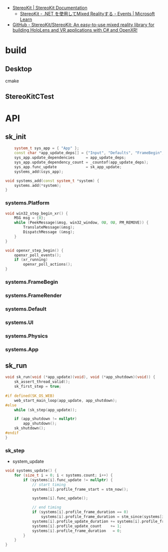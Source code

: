 - [StereoKit | StereoKit Documentation](https://stereokit.net/)
	- [StereoKit - .NET を使用してMixed Realityする - Events | Microsoft Learn](https://learn.microsoft.com/ja-jp/events/mixed-reality-dev-days/stereokit-mixed-reality-using-dotnet)
- [GitHub - StereoKit/StereoKit: An easy-to-use mixed reality library for building HoloLens and VR applications with C# and OpenXR!](https://github.com/StereoKit/StereoKit)

# build
## Desktop
cmake

## StereoKitCTest

# API
## sk_init
```cpp
	system_t sys_app = { "App" };
	const char *app_update_deps[] = {"Input", "Defaults", "FrameBegin", "Platform", "Physics", "Renderer", "UI"};
	sys_app.update_dependencies     = app_update_deps;
	sys_app.update_dependency_count = _countof(app_update_deps);
	sys_app.func_update             = sk_app_update;
	systems_add(&sys_app);

void systems_add(const system_t *system) {
	systems.add(*system);
}
```

### systems.Platform
```cpp
void win32_step_begin_xr() {
	MSG msg = {0};
	while (PeekMessage(&msg, win32_window, 0U, 0U, PM_REMOVE)) {
		TranslateMessage(&msg);
		DispatchMessage (&msg);
	}
}

void openxr_step_begin() {
	openxr_poll_events();
	if (xr_running)
		openxr_poll_actions();
}
```

### systems.FrameBegin
### systems.FrameRender
### systems.Default
### systems.UI
### systems.Physics
### systems.App

## sk_run
```c++
void sk_run(void (*app_update)(void), void (*app_shutdown)(void)) {
	sk_assert_thread_valid();
	sk_first_step = true;
	
#if defined(SK_OS_WEB)
	web_start_main_loop(app_update, app_shutdown);
#else
	while (sk_step(app_update));

	if (app_shutdown != nullptr)
		app_shutdown();
	sk_shutdown();
#endif
}
```

### sk_step
- system_update
```cpp
void systems_update() {
	for (size_t i = 0; i < systems.count; i++) {
		if (systems[i].func_update != nullptr) {
			// start timing
			systems[i].profile_frame_start = stm_now();

			systems[i].func_update();

			// end timing
			if (systems[i].profile_frame_duration == 0)
				systems[i].profile_frame_duration = stm_since(systems[i].profile_frame_start);
			systems[i].profile_update_duration += systems[i].profile_frame_duration;
			systems[i].profile_update_count    += 1;
			systems[i].profile_frame_duration   = 0;
		}
	}
}
```
